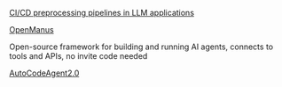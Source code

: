 [CI/CD preprocessing pipelines in LLM applications](https://circleci.com/blog/ci-cd-preprocessing-pipelines-in-llm-applications/)


[OpenManus](https://github.com/mannaandpoem/OpenManus)

Open-source framework for building and running AI agents, connects to tools and APIs, no invite code needed


[AutoCodeAgent2.0](https://github.com/samugit83/AutoCodeAgent2.0/tree/master)

